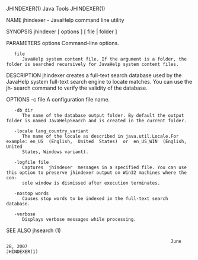 JHINDEXER(1)                                                        Java Tools                                                        JHINDEXER(1)

NAME
       jhindexer - JavaHelp command line utility

SYNOPSIS
       jhindexer [ options ] [ file | folder ]

PARAMETERS
       options
          Command-line options.

       file
          JavaHelp system content file. If the argument is a folder, the folder is searched recursively for JavaHelp system content files.

DESCRIPTION
       jhindexer  creates  a  full-text search database used by the JavaHelp system full-text search engine to locate matches. You can use the jh‐
       search command to verify the validity of the database.

OPTIONS
       -c file
          A configuration file name.

       -db dir
          The name of the database output folder. By default the output folder is named JavaHelpSearch and is created in the current folder.

       -locale lang_country_variant
          The name of the locale as described in java.util.Locale.For example: en_US  (English,  United  States)  or  en_US_WIN  (English,  United
          States, Windows variant).

       -logfile file
          Captures  jhindexer  messages in a specified file. You can use this option to preserve jhindexer output on Win32 machines where the con‐
          sole window is dismissed after execution terminates.

       -nostop words
          Causes stop words to be indexed in the full-text search database.

       -verbose
          Displays verbose messages while processing.

SEE ALSO
       jhsearch (1)

                                                                  June  28, 2007                                                      JHINDEXER(1)
